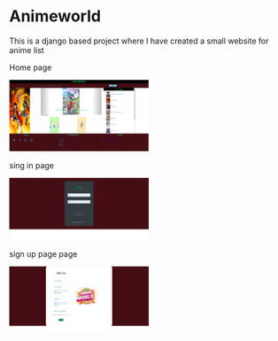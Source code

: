 # Animeworld
This is a django based project where I have created a small website for anime list
<p>Home page</p>
<img src="Animeworld_pic/pic1.PNG" width=50%>
<p>sing in page</p>
<img src="Animeworld_pic/pic2.PNG" width=50%>
<p>sign up page page</p>
<img src="Animeworld_pic/pic3.PNG" width=50%>
